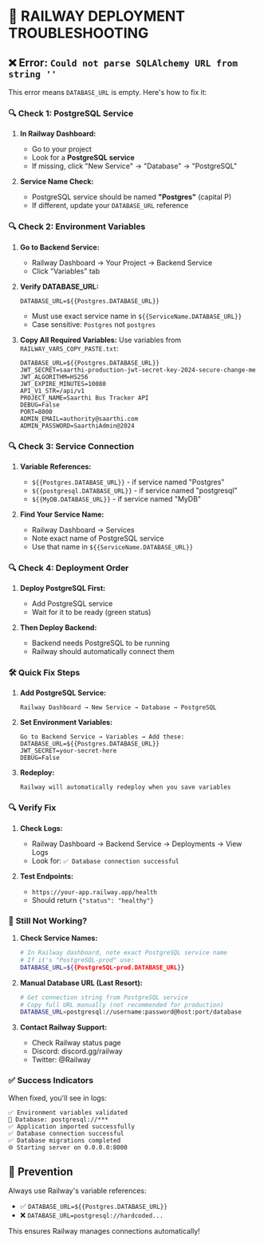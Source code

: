 # 🔧 RAILWAY DEPLOYMENT TROUBLESHOOTING

## ❌ Error: `Could not parse SQLAlchemy URL from string ''`

This error means `DATABASE_URL` is empty. Here's how to fix it:

### 🔍 **Check 1: PostgreSQL Service**

1. **In Railway Dashboard:**
   - Go to your project
   - Look for a **PostgreSQL service** 
   - If missing, click "New Service" → "Database" → "PostgreSQL"

2. **Service Name Check:**
   - PostgreSQL service should be named **"Postgres"** (capital P)
   - If different, update your `DATABASE_URL` reference

### 🔍 **Check 2: Environment Variables**

1. **Go to Backend Service:**
   - Railway Dashboard → Your Project → Backend Service
   - Click "Variables" tab

2. **Verify DATABASE_URL:**
   ```
   DATABASE_URL=${{Postgres.DATABASE_URL}}
   ```
   - Must use exact service name in `${{ServiceName.DATABASE_URL}}`
   - Case sensitive: `Postgres` not `postgres`

3. **Copy All Required Variables:**
   Use variables from `RAILWAY_VARS_COPY_PASTE.txt`:
   ```
   DATABASE_URL=${{Postgres.DATABASE_URL}}
   JWT_SECRET=saarthi-production-jwt-secret-key-2024-secure-change-me
   JWT_ALGORITHM=HS256
   JWT_EXPIRE_MINUTES=10080
   API_V1_STR=/api/v1
   PROJECT_NAME=Saarthi Bus Tracker API
   DEBUG=False
   PORT=8000
   ADMIN_EMAIL=authority@saarthi.com
   ADMIN_PASSWORD=SaarthiAdmin@2024
   ```

### 🔍 **Check 3: Service Connection**

1. **Variable References:**
   - `${{Postgres.DATABASE_URL}}` - if service named "Postgres"
   - `${{postgresql.DATABASE_URL}}` - if service named "postgresql"
   - `${{MyDB.DATABASE_URL}}` - if service named "MyDB"

2. **Find Your Service Name:**
   - Railway Dashboard → Services
   - Note exact name of PostgreSQL service
   - Use that name in `${{ServiceName.DATABASE_URL}}`

### 🔍 **Check 4: Deployment Order**

1. **Deploy PostgreSQL First:**
   - Add PostgreSQL service
   - Wait for it to be ready (green status)

2. **Then Deploy Backend:**
   - Backend needs PostgreSQL to be running
   - Railway should automatically connect them

### 🛠️ **Quick Fix Steps**

1. **Add PostgreSQL Service:**
   ```
   Railway Dashboard → New Service → Database → PostgreSQL
   ```

2. **Set Environment Variables:**
   ```
   Go to Backend Service → Variables → Add these:
   DATABASE_URL=${{Postgres.DATABASE_URL}}
   JWT_SECRET=your-secret-here
   DEBUG=False
   ```

3. **Redeploy:**
   ```
   Railway will automatically redeploy when you save variables
   ```

### 🔍 **Verify Fix**

1. **Check Logs:**
   - Railway Dashboard → Backend Service → Deployments → View Logs
   - Look for: `✅ Database connection successful`

2. **Test Endpoints:**
   - `https://your-app.railway.app/health`
   - Should return `{"status": "healthy"}`

### 🚨 **Still Not Working?**

1. **Check Service Names:**
   ```bash
   # In Railway dashboard, note exact PostgreSQL service name
   # If it's "PostgreSQL-prod" use:
   DATABASE_URL=${{PostgreSQL-prod.DATABASE_URL}}
   ```

2. **Manual Database URL (Last Resort):**
   ```bash
   # Get connection string from PostgreSQL service
   # Copy full URL manually (not recommended for production)
   DATABASE_URL=postgresql://username:password@host:port/database
   ```

3. **Contact Railway Support:**
   - Check Railway status page
   - Discord: discord.gg/railway
   - Twitter: @Railway

### ✅ **Success Indicators**

When fixed, you'll see in logs:
```
✅ Environment variables validated
🔗 Database: postgresql://***
✅ Application imported successfully  
✅ Database connection successful
✅ Database migrations completed
🌐 Starting server on 0.0.0.0:8000
```

## 🎯 **Prevention**

Always use Railway's variable references:
- ✅ `DATABASE_URL=${{Postgres.DATABASE_URL}}`
- ❌ `DATABASE_URL=postgresql://hardcoded...`

This ensures Railway manages connections automatically!